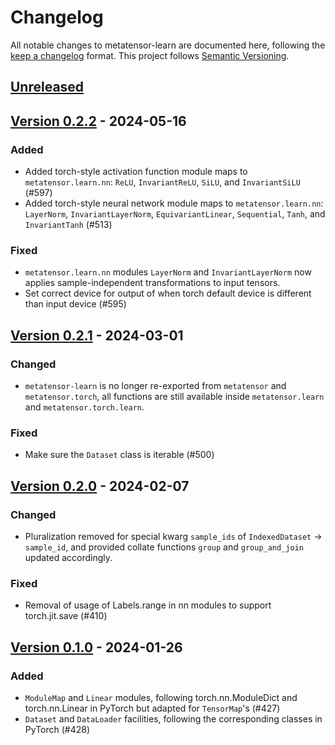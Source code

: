 # Changelog

All notable changes to metatensor-learn are documented here, following the
[keep a changelog](https://keepachangelog.com/en/1.1.0/) format. This project
follows [Semantic Versioning](https://semver.org/spec/v2.0.0.html).

## [Unreleased](https://github.com/lab-cosmo/metatensor/)

<!-- Possible sections

### Added

### Fixed

### Changed

### Removed
-->

## [Version 0.2.2](https://github.com/lab-cosmo/metatensor/releases/tag/metatensor-learn-v0.2.2) - 2024-05-16

### Added

- Added torch-style activation function module maps to `metatensor.learn.nn`: `ReLU`,
  `InvariantReLU`, `SiLU`, and `InvariantSiLU` (#597)
- Added torch-style neural network module maps to `metatensor.learn.nn`:
  `LayerNorm`, `InvariantLayerNorm`, `EquivariantLinear`, `Sequential`, `Tanh`,
  and `InvariantTanh` (#513)

### Fixed

- `metatensor.learn.nn` modules `LayerNorm` and `InvariantLayerNorm` now applies
  sample-independent transformations to input tensors.
- Set correct device for output of when torch default device is different than input device (#595)

## [Version 0.2.1](https://github.com/lab-cosmo/metatensor/releases/tag/metatensor-learn-v0.2.1) - 2024-03-01

### Changed

- `metatensor-learn` is no longer re-exported from `metatensor` and
  `metatensor.torch`, all functions are still available inside
  `metatensor.learn` and `metatensor.torch.learn`.

### Fixed

- Make sure the `Dataset` class is iterable (#500)

## [Version 0.2.0](https://github.com/lab-cosmo/metatensor/releases/tag/metatensor-learn-v0.2.0) - 2024-02-07

### Changed

- Pluralization removed for special kwarg `sample_ids` of `IndexedDataset` ->
  `sample_id`, and provided collate functions `group` and `group_and_join`
  updated accordingly.

### Fixed

- Removal of usage of Labels.range in nn modules to support torch.jit.save (#410)

## [Version 0.1.0](https://github.com/lab-cosmo/metatensor/releases/tag/metatensor-learn-v0.1.0) - 2024-01-26

### Added

- `ModuleMap` and `Linear` modules, following torch.nn.ModuleDict and
  torch.nn.Linear in PyTorch but adapted for `TensorMap`'s (#427)
- `Dataset` and `DataLoader` facilities, following the corresponding classes in
  PyTorch (#428)
